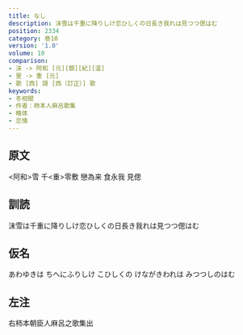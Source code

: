 ```yaml
---
title: なし
description: 沫雪は千重に降りしけ恋ひしくの日長き我れは見つつ偲はむ
position: 2334
category: 巻10
version: '1.0'
volume: 10
comparison:
- 沫 -> 阿和 [元][類][紀][温]
- 里 -> 重 [元]
- 歌 [西] 謌 [西（訂正）] 歌
keywords:
- 冬相聞
- 作者：柿本人麻呂歌集
- 略体
- 恋情
---
```


## 原文

<阿和>雪 千<重>零敷 戀為来 食永我 見偲

## 訓読

沫雪は千重に降りしけ恋ひしくの日長き我れは見つつ偲はむ

## 仮名

あわゆきは ちへにふりしけ こひしくの けながきわれは みつつしのはむ

## 左注

右柿本朝臣人麻呂之歌集出
